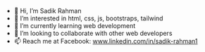 - 👋 Hi, I’m Sadik Rahman
- 👀 I’m interested in html, css, js, bootstraps, tailwind
- 🌱 I’m currently learning web development 
- 💞️ I’m looking to collaborate with other web developers
- 📫 Reach me at Facebook: www.linkedin.com/in/sadik-rahman1

<!---
sadik2702/sadik2702 is a ✨ special ✨ repository because its `README.md` (this file) appears on your GitHub profile.
You can click the Preview link to take a look at your changes.
--->

